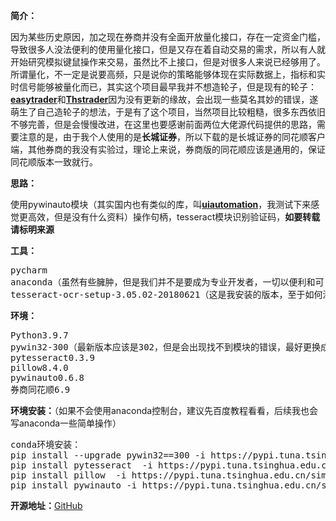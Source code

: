 <!-- wp:paragraph {"fontSize":"medium"} -->
<p class="has-medium-font-size"><strong>简介：</strong></p>
<!-- /wp:paragraph -->

<!-- wp:paragraph -->
<p>        因为某些历史原因，加之现在券商并没有全面开放量化接口，存在一定资金门槛，导致很多人没法便利的使用量化接口，但是又存在着自动交易的需求，所以有人就开始研究模拟键鼠操作来交易，虽然比不上接口，但是对很多人来说已经够用了。所谓量化，不一定是说要高频，只是说你的策略能够体现在实际数据上，指标和实时信号能够被量化而已，其实这个项目最早我并不想造轮子，但是现有的轮子：<a href="https://easytrader.readthedocs.io/zh/master/"><strong>easytrader</strong></a>和<a href="https://github.com/zhangshoug/THSTrader"><strong>Thstrader</strong></a>因为没有更新的缘故，会出现一些莫名其妙的错误，遂萌生了自己造轮子的想法，于是有了这个项目，当然项目比较粗糙，很多东西依旧不够完善，但是会慢慢改进，在这里也要感谢前面两位大佬源代码提供的思路，需要注意的是，由于我个人使用的是<strong>长城证券</strong>，所以下载的是长城证券的同花顺客户端，其他券商的我没有实验过，理论上来说，券商版的同花顺应该是通用的，保证同花顺版本一致就行。</p>
<!-- /wp:paragraph -->

<!-- wp:paragraph -->
<p><strong>思路：</strong></p>
<!-- /wp:paragraph -->

<!-- wp:paragraph -->
<p>使用pywinauto模块（其实国内也有类似的库，叫<a href="https://github.com/yinkaisheng/Python-UIAutomation-for-Windows" data-type="URL" data-id="https://github.com/yinkaisheng/Python-UIAutomation-for-Windows"><strong>uiautomation</strong></a>，我测试下来感觉更高效，但是没有什么资料）操作句柄，tesseract模块识别验证码，<strong><span class="has-inline-color has-luminous-vivid-orange-color">如要转载请标明来源</span></strong></p>
<!-- /wp:paragraph -->

<!-- wp:paragraph -->
<p><strong>工具：</strong></p>
<!-- /wp:paragraph -->

<!-- wp:preformatted -->
<pre id="block-687cf51d-5fa4-4ae8-ae2e-063b6e16f850" class="wp-block-preformatted">pycharm
anaconda（虽然有些臃肿，但是我们并不是要成为专业开发者，一切以便利和可复用为导向）
tesseract-ocr-setup-3.05.02-20180621（这是我安装的版本，至于如何添加进环境变量可百度，安装时不要添加多国语言，你会被下载速度弄崩溃的）</pre>
<!-- /wp:preformatted -->

<!-- wp:paragraph -->
<p><strong>环境：</strong></p>
<!-- /wp:paragraph -->

<!-- wp:preformatted -->
<pre id="block-0d62f4de-9663-411b-88f1-1d5ef42eb1a7" class="wp-block-preformatted">Python3.9.7
pywin32-300（最新版本应该是302，但是会出现找不到模块的错误，最好更换成300或者之前的版本）
pytesseract0.3.9
pillow8.4.0
pywinauto0.6.8 
券商同花顺6.9</pre>
<!-- /wp:preformatted -->

<!-- wp:paragraph -->
<p><strong>环境安装：</strong>（如果不会使用anaconda控制台，建议先百度教程看看，后续我也会写anaconda一些简单操作）</p>
<!-- /wp:paragraph -->

<!-- wp:preformatted -->
<pre id="block-2146a025-5c8e-4c9a-95bd-0c9800bf99d0" class="wp-block-preformatted">conda环境安装：
pip install --upgrade pywin32==300 -i https://pypi.tuna.tsinghua.edu.cn/simple
pip install pytesseract  -i https://pypi.tuna.tsinghua.edu.cn/simple
pip install pillow  -i https://pypi.tuna.tsinghua.edu.cn/simple
pip install pywinauto -i https://pypi.tuna.tsinghua.edu.cn/simple</pre>
<!-- /wp:preformatted -->

<!-- wp:paragraph -->
<p><strong>开源地址：</strong><a href="https://github.com/please-call-119/Thsautotrader">GitHub</a></p>
<!-- /wp:paragraph -->

